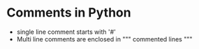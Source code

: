 # Comments in Python

- single line comment starts with '#'
- Multi line comments are enclosed in """ commented lines """
